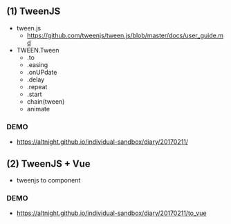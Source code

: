 ## (1) TweenJS

- tween.js
  - https://github.com/tweenjs/tween.js/blob/master/docs/user_guide.md
- TWEEN.Tween
  - .to
  - .easing
  - .onUPdate
  - .delay
  - .repeat
  - .start
  - chain(tween)
  - animate

### DEMO

- https://altnight.github.io/individual-sandbox/diary/20170211/

## (2) TweenJS + Vue

- tweenjs to component

### DEMO

- https://altnight.github.io/individual-sandbox/diary/20170211/to_vue
